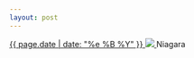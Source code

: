 ```yaml
---
layout: post
---
```


<p>
  <a href="/38">
    <time>{{ page.date | date: "%e %B %Y" }}</time>
    <img src="https://s3.amazonaws.com/life.aaronjgreenberg.com/38.jpg">
  </a>
  Niagara
</p>
